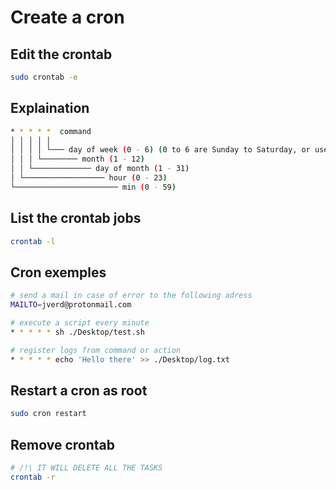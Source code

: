 # Create a cron

## Edit the crontab
```sh
sudo crontab -e
```

## Explaination
```sh
* * * * *  command
│ │ │ │ │
│ │ │ │ └─── day of week (0 - 6) (0 to 6 are Sunday to Saturday, or use names; 7 is Sunday, the same as 0)
│ │ │ └──────── month (1 - 12)
│ │ └───────────── day of month (1 - 31)
│ └────────────────── hour (0 - 23)
└─────────────────────── min (0 - 59)
```

## List the crontab jobs
```sh
crontab -l
```

## Cron exemples
```sh
# send a mail in case of error to the following adress
MAILTO=jverd@protonmail.com

# execute a script every minute
* * * * * sh ./Desktop/test.sh

# register logs from command or action
* * * * * echo 'Hello there' >> ./Desktop/log.txt
```

## Restart a cron as root
```sh
sudo cron restart
```

## Remove crontab
```sh
# /!\ IT WILL DELETE ALL THE TASKS
crontab -r
```
